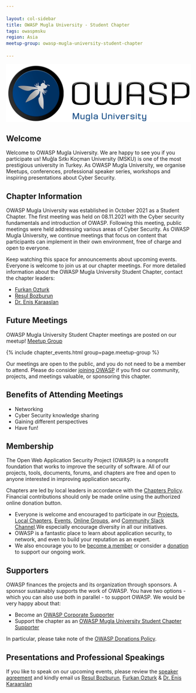 ```yaml
---

layout: col-sidebar
title: OWASP Mugla University - Student Chapter
tags: owaspmsku
region: Asia
meetup-group: owasp-mugla-university-student-chapter

---
```


![OWASP Mugla University](assets/images/owasplogo-smallsize.png)

## Welcome
Welcome to OWASP Mugla University. We are happy to see you if you participate us!
Muğla Sıtkı Koçman University (MSKU) is one of the most prestigious university in Turkey. As OWASP Mugla University, we organise Meetups, conferences, professional speaker series, workshops and inspiring presentations about Cyber Security. 

## Chapter Information

OWASP Mugla University was established in October 2021 as a Student Chapter. The first meeting was held on 08.11.2021 with the Cyber security fundamentals and introduction of OWASP. Following this meeting, public meetings were held addressing various areas of Cyber Security. As OWASP Mugla University, we continue meetings that focus on content that participants can implement in their own environment, free of charge and open to everyone.

Keep watching this space for announcements about upcoming events. Everyone is welcome to join us at our chapter meetings. For more detailed information about the OWASP Mugla University Student Chapter, contact the chapter leaders: 

* [Furkan Ozturk](mailto:furkan.ozturk@owasp.org)
* [Resul Bozburun](mailto:resul.bozburun@owasp.org)
* [Dr. Enis Karaaslan](mailto:enis.karaaslan@owasp.org)

## Future Meetings 
OWASP Mugla University Student Chapter meetings are posted on our meetup!  [Meetup Group](https://www.meetup.com/owasp-mugla-university-student-chapter/)

{% include chapter_events.html group=page.meetup-group %}

Our meetings are open to the public, and you do not need to be a member to attend. Please do consider [joining OWASP](https://owasp.org/membership/) if you find our community, projects, and meetings valuable, or sponsoring this chapter.

## Benefits of Attending Meetings
+ Networking
+ Cyber Security knowledge sharing
+ Gaining different perspectives
+ Have fun!

## Membership
The Open Web Application Security Project (OWASP) is a nonprofit foundation that works to improve the security of software. All of our projects, tools, documents, forums, and chapters are free and open to anyone interested in improving application security. 

Chapters are led by local leaders in accordance with the [Chapters Policy](/www-policy/operational/chapters). Financial contributions should only be made online using the authorized online donation button. 

+ Everyone is welcome and encouraged to participate in our [Projects](/projects/), [Local Chapters](/chapters/), [Events](/events/), [Online Groups](https://groups.google.com/a/owasp.com/), and [Community Slack Channel](https://owasp.slack.com/).We especially encourage diversity in all our initiatives. 
+ OWASP is a fantastic place to learn about application security, to network, and even to build your reputation as an expert. 
+ We also encourage you to be [become a member](/membership/) or consider a [donation](/donate/) to support our ongoing work.

## Supporters

OWASP finances the projects and its organization through sponsors. A sponsor sustainably supports the work of OWASP.
You have two options - which you can also use both in parallel - to support OWASP. We would be very happy about that: 

* Become an [OWASP Corporate Supporter](https://owasp.org/supporters/)
* Support the chapter as an [OWASP Mugla University Student Chapter Supporter](https://owasp.org/donate/?reponame=www-chapter-mugla-university&title=OWASP+Mugla+University+-+Student+Chapter)

In particular, please take note of the [OWASP Donations Policy](https://owasp.org/www-policy/operational/donations).


## Presentations and Professional Speakings
If you like to speak on our upcoming events, please review the [speaker agreement](https://owasp.org/www-policy/legal/speaker-agreement) and kindly email us [Resul Bozburun](mailto://resul.bozburun@owasp.org), [Furkan Ozturk](mailto://furkan.ozturk@owasp.org) & [Dr. Enis Karaarslan](mailto://enis.karaarslan@mu.edu.tr)
